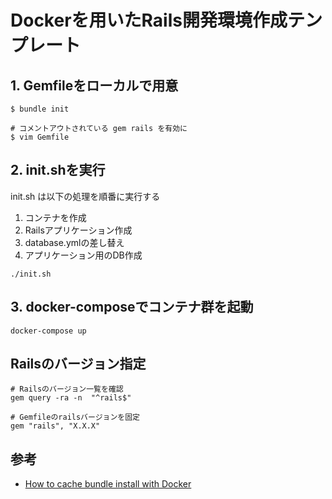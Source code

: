 # Dockerを用いたRails開発環境作成テンプレート

## 1. Gemfileをローカルで用意
```
$ bundle init

# コメントアウトされている gem rails を有効に
$ vim Gemfile 
```

## 2. init.shを実行
init.sh は以下の処理を順番に実行する
1. コンテナを作成
2. Railsアプリケーション作成
3. database.ymlの差し替え
4. アプリケーション用のDB作成
```
./init.sh
```

## 3. docker-composeでコンテナ群を起動
```
docker-compose up
```

## Railsのバージョン指定
```
# Railsのバージョン一覧を確認
gem query -ra -n  "^rails$"

# Gemfileのrailsバージョンを固定
gem "rails", "X.X.X"
```

## 参考
- [How to cache bundle install with Docker](https://medium.com/magnetis-backstage/how-to-cache-bundle-install-with-docker-7bed453a5800)
